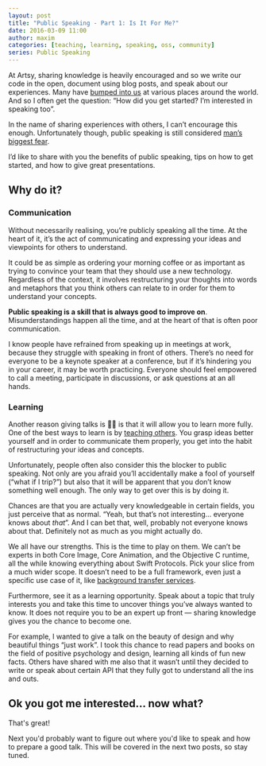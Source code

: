 ```yaml
---
layout: post
title: "Public Speaking - Part 1: Is It For Me?"
date: 2016-03-09 11:00
author: maxim
categories: [teaching, learning, speaking, oss, community]
series: Public Speaking
---
```


At Artsy, sharing knowledge is heavily encouraged and so we write our code in the open, document using blog posts, and speak about our experiences. Many have [bumped into us][tw_ldn] at various places around the world. And so I often get the question: “How did you get started? I’m interested in speaking too”.

In the name of sharing experiences with others, I can’t encourage this enough. Unfortunately though, public speaking is still considered [man’s biggest fear][atc_fear].

I’d like to share with you the benefits of public speaking, tips on how to get started, and how to give great presentations.

<!-- more -->

## Why do it?

### Communication

Without necessarily realising, you’re publicly speaking all the time. At the heart of it, it’s the act of communicating and expressing your ideas and viewpoints for others to understand.

It could be as simple as ordering your morning coffee or as important as trying to convince your team that they should use a new technology. Regardless of the context, it involves restructuring your thoughts into words and metaphors that you think others can relate to in order for them to understand your concepts.

**Public speaking is a skill that is always good to improve on**. Misunderstandings happen all the time, and at the heart of that is often poor communication.

I know people have refrained from speaking up in meetings at work, because they struggle with speaking in front of others. There’s no need for everyone to be a keynote speaker at a conference, but if it’s hindering you in your career, it may be worth practicing. Everyone should feel empowered to call a meeting, participate in discussions, or ask questions at an all hands.

### Learning

Another reason giving talks is 👍🏽 is that it will allow you to learn more fully. One of the best ways to learn is by [teaching others][atc_teach]. You grasp ideas better yourself and in order to communicate them properly, you get into the habit of restructuring your ideas and concepts.

Unfortunately, people often also consider this the blocker to public speaking. Not only are you afraid you’ll accidentally make a fool of yourself (“what if I trip?”) but also that it will be apparent that you don’t know something well enough. The only way to get over this is by doing it.

Chances are that you are actually very knowledgeable in certain fields, you just perceive that as normal. “Yeah, but that’s not interesting… everyone knows about _that_”. And I can bet that, well, probably not everyone knows about that. Definitely not as much as you might actually do.

We all have our strengths. This is the time to play on them. We can’t be experts in both Core Image, Core Animation, and the Objective C runtime, all the while knowing everything about Swift Protocols. Pick your slice from a much wider scope. It doesn’t need to be a full framework, even just a specific use case of it, like [background transfer services][talk_gwen].

Furthermore, see it as a learning opportunity. Speak about a topic that truly interests you and take this time to uncover things you’ve always wanted to know. It does not require you to be an expert up front — sharing knowledge gives you the chance to become one.

For example, I wanted to give a talk on the beauty of design and why beautiful things “just work”. I took this chance to read papers and books on the field of positive psychology and design, learning all kinds of fun new facts. Others have shared with me also that it wasn’t until they decided to write or speak about certain API that they fully got to understand all the ins and outs.

## Ok you got me interested… now what?

That's great!

Next you'd probably want to figure out where you'd like to speak and how to prepare a good talk. This will be covered in the next two posts, so stay tuned.


[tw_ldn]: https://twitter.com/qnoid/status/702955785064677376
[atc_fear]: https://www.washingtonpost.com/news/wonk/wp/2014/10/30/clowns-are-twice-as-scary-to-democrats-as-they-are-to-republicans/
[atc_teach]: http://ideas.time.com/2011/11/30/the-protege-effect/
[talk_gwen]: https://realm.io/news/gwendolyn-weston-ios-background-networking/
